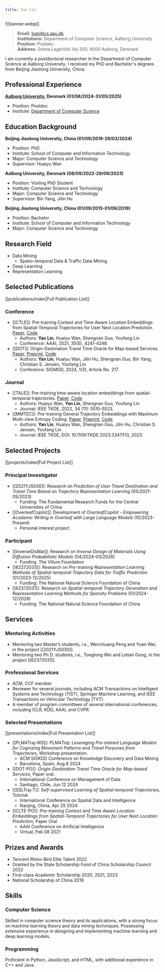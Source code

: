```yaml
---
title: Yan Lin
---
```

![[banner.webp]]

> **Email:** lyan@cs.aau.dk <br>
> **Institutions:** Department of Computer Science, Aalborg University <br>
> **Position:** Postdoc <br>
> **Address:** Selma Lagerlöfs Vej 300, 9000 Aalborg, Denmark

I am currently a postdoctoral researcher in the Department of Computer Science at Aalborg University. I received my PhD and Bachelor's degrees from Beijing Jiaotong University, China.

## Professional Experience

**[Aalborg University](https://www.aau.dk/), Denmark (01/06/2024-31/05/2025)**
- Position: Postdoc
- Institute: [Department of Computer Science](https://www.cs.aau.dk/)

## Education Background

**Beijing Jiaotong University, China (01/09/2019-29/03/2024)**
- Position: PhD
- Institute: School of Computer and Information Technology
- Major: Computer Science and Technology  
- Supervisor: Huaiyu Wan

**Aalborg University, Denmark (08/09/2022-29/09/2023)**
- Position: Visiting PhD Student
- Institute: Computer Science and Technology
- Major: Computer Science and Technology
- Supervisor: Bin Yang, Jilin Hu

**Beijing Jiaotong University, China (01/09/2015-01/06/2019)**
- Position: Bachelor
- Institute: School of Computer and Information Technology
- Major: Computer Science and Technology

## Research Field

- Data Mining
	- Spatio-temporal Data & Traffic Data Mining
- Deep Learning
- Representation Learning

## Selected Publications

[[publications/index|Full Publication List]]

### Conference

- [[CTLE]]: Pre-training Context and Time Aware Location Embeddings from Spatial-Temporal Trajectories for User Next Location Prediction. [Paper](https://ojs.aaai.org/index.php/AAAI/article/view/16548), [Code](https://github.com/Logan-Lin/CTLE)
	- Authors: **Yan Lin**, Huaiyu Wan, Shengnan Guo, Youfang Lin
	- Conference: AAAI, 2021, 35(5), 4241-4248.
- [[DOT]]: Origin-Destination Travel Time Oracle for Map-based Services. [Paper](https://dl.acm.org/doi/10.1145/3617337), [Preprint](https://arxiv.org/abs/2307.03048), [Code](https://github.com/Logan-Lin/DOT)
	- Authors: **Yan Lin**, Huaiyu Wan, Jilin Hu, Shengnan Guo, Bin Yang, Christian S. Jensen, Youfang Lin
	- Conference: SIGMOD, 2024, 1(3), Article No. 217.

### Journal

- [[TALE]]: Pre-training time-aware location embeddings from spatial-temporal trajectories. [Paper](https://ieeexplore.ieee.org/abstract/document/9351627), [Code](https://github.com/Logan-Lin/TALE)
	- Authors: Huaiyu Wan, **Yan Lin**, Shengnan Guo, Youfang Lin
	- Journal: IEEE TKDE, 2022, 34 (11): 5510-5523.
- [[MMTEC]]: Pre-training General Trajectory Embeddings with Maximum Multi-view Entropy Coding. [Paper](https://ieeexplore.ieee.org/abstract/document/10375102), [Preprint](https://arxiv.org/abs/2207.14539), [Code](https://github.com/Logan-Lin/MMTEC)
	- Authors: **Yan Lin**, Huaiyu Wan, Shengnan Guo, Jilin Hu, Christian S. Jensen, Youfang Lin
	- Journal: IEEE TKDE, DOI: 10.1109/TKDE.2023.3347513, 2023.

## Selected Projects

[[projects/index|Full Project List]]

### Principal Investigator

- [[2021YJS030]]: Research on *Prediction of User Travel Destination and Travel Time Based on Trajectory Representation Learning* (05/2021-05/2023)
	- Funding: The Fundamental Research Funds for the Central Universities of China
- [[OverleafCopilot]]: Development of *OverleafCopilot - Empowering Academic Writing in Overleaf with Large Language Models* (10/2023-Present)
	- Personal interest project

### Participant

- [[InverseDisMat]]: Research on *Inverse Design of Materials Using Diffusion Probabilistic Models* (04/2024-03/2026)
	- Funding: The Villum Foundation
- [[62272033]]: Research on *Pre-training Representation Learning Methods of Spatial-temporal Trajectory Data for Traffic Prediction* (01/2023-12/2025)
	- Funding: The National Natural Science Foundation of China
- [[62372031]]: Research on *Spatial-temporal Trajectory Generation and Representation Learning Methods for Sparsity Problems* (01/2024-12/2026)
	- Funding: The National Natural Science Foundation of China

## Services

### Mentoring Activities

- Mentoring two Master’s students, i.e., Wenchuang Peng and Yuan Wei, in the project [[2021YJS030]].
- Mentoring two Ph.D. students, i.e., Tonglong Wei and Letian Gong, in the project [[62372031]].

### Professional Services

- ACM, CCF member
- Reviewer for several journals, including ACM Transactions on Intelligent Systems and Technology (TIST), Springer Machine Learning, and IEEE Transactions on Vehicular Technology (TVT).
- A member of program committees of several international conferences, including ICLR, KDD, AAAI, and CVPR.

### Selected Presentations

[[presentations/index|Full Presentation List]]

- [[PLM4Traj-WS]]: *PLM4Traj: Leveraging Pre-trained Language Models for Cognizing Movement Patterns and Travel Purposes from Trajectories*, Workshop presentation.
	- ACM SIGKDD Conference on Knowledge Discovery and Data Mining
	- Barcelona, Spain, Aug 8 2024
- [[DOT-PO]]: *Origin-Destination Travel Time Oracle for Map-based Services*, Paper oral.
	- International Conference on Management of Data
	- Santiago, Chile, Jun 12 2024
- [[SSLTraj-T]]: *Self-supervised Learning of Spatial-temporal Trajectories*, Tutorial.
	- International Conference on Spatial Data and Intelligence
	- Nanjing, China, Apr 25 2024
- [[CLTE-PO]]: *Pre-training Context and Time Aware Location Embeddings from Spatial-Temporal Trajectories for User Next Location Prediction*, Paper Oral
	- AAAI Conference on Artificial Intelligence
	- Virtual, Feb 08 2021

## Prizes and Awards

- Tencent Rhino-Bird Elite Talent 2022
- Granted by the State Scholarship Fund of China Scholarship Council 2022
- First-class Academic Scholarship 2020, 2021, 2023
- National Scholarship of China 2019

## Skills

### Computer Science

Skilled in computer science theory and its applications, with a strong focus on machine learning theory and data mining techniques. Possessing extensive experience in designing and implementing machine learning and deep learning models.

### Programming

Proficient in Python, JavaScript, and HTML, with additional experience in C++ and Java.
